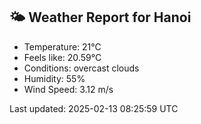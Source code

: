 <!-- WEATHER-START -->
## 🌤 Weather Report for Hanoi

- Temperature: 21°C
- Feels like: 20.59°C
- Conditions: overcast clouds
- Humidity: 55%
- Wind Speed: 3.12 m/s

Last updated: 2025-02-13 08:25:59 UTC
<!-- WEATHER-END -->
